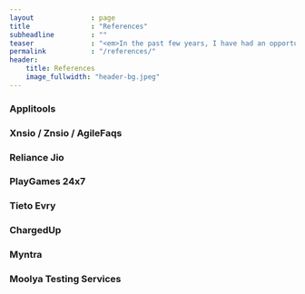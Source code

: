 ```yaml
---
layout              : page
title               : "References"
subheadline         : ""
teaser              : "<em>In the past few years, I have had an opportunity to solve very interesting challenges with the following organizations</em>"
permalink           : "/references/"
header:
    title: References
    image_fullwidth: "header-bg.jpeg"
---
```


### Applitools
### Xnsio / Znsio / AgileFaqs
### Reliance Jio
### PlayGames 24x7
### Tieto Evry
### ChargedUp
### Myntra
### Moolya Testing Services
